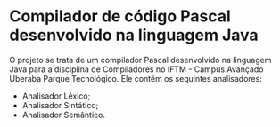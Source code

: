 # Compilador de código Pascal desenvolvido na linguagem Java

O projeto se trata de um compilador Pascal desenvolvido na linguagem Java para a disciplina de Compiladores no IFTM - Campus Avançado Uberaba Parque Tecnológico. 
Ele contém os seguintes analisadores:

- Analisador Léxico;
- Analisador Sintático;
- Analisador Semântico.

  
